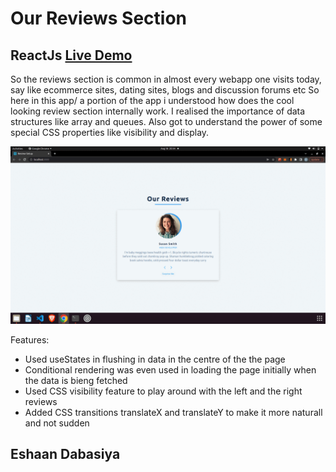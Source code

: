 # Our Reviews Section 

## ReactJs  [Live Demo](https://beautiful-chimera-010c8d.netlify.app/)


So the reviews section is common in almost every webapp one visits today, say like ecommerce sites, dating sites, blogs and discussion forums etc So here in this app/ a portion of the app i understood how does the cool looking review section internally work. I realised the importance of data structures like array and queues. Also got to understand the power of some special CSS properties like visibility and display.

![Alt Text](https://github.com/im3dabasia/Our-Reviews/blob/master/images/reviewsSiteDemo.gif)


Features:
* Used useStates in flushing in data in the centre of the the page
* Conditional rendering was even used in loading the page initially when the data is bieng fetched 
* Used CSS visibility feature to play around with the left and the right reviews
* Added CSS transitions translateX and translateY to make it more naturall and not sudden

## Eshaan Dabasiya
